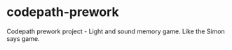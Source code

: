 # codepath-prework
Codepath prework project - Light and sound memory game. Like the Simon says game.
